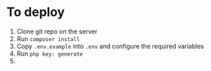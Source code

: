 # To deploy

1. Clone git repo on the server
2. Run `composer install`
3. Copy `.env.example` into `.env` and configure the required variables
4. Run `php key: generate`
5.

